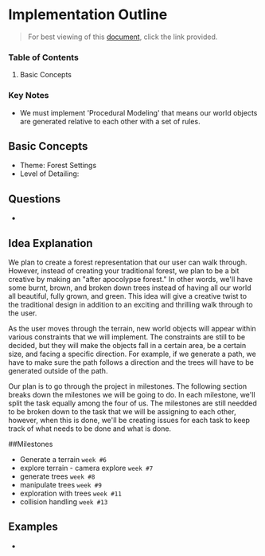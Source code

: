 # Implementation Outline
> For best viewing of this [document](), click the link provided.

### Table of Contents
1. Basic Concepts

### Key Notes
- We must implement 'Procedural Modeling' that means our world objects are generated relative to each other with a set of rules.

## Basic Concepts
- Theme: Forest Settings
- Level of Detailing:

## Questions
-

## Idea Explanation

We plan to create a forest representation that our user can walk through. However, instead of creating your traditional forest, we plan to be a bit creative by making an "after apocolypse forest." In other words, we'll have some burnt, brown, and broken down trees instead of having all our world all beautiful, fully grown, and green. This idea will give a creative twist to the traditional design in addition to an exciting and thrilling walk through to the user.

As the user moves through the terrain, new world objects will appear within various constraints that we will implement. The constraints are still to be decided, but they will make the objects fall in a certain area, be a certain size, and facing a specific direction. For example, if we generate a path, we have to make sure the path follows a direction and the trees will have to be generated outside of the path.

Our plan is to go through the project in milestones. The following section breaks down the milestones we will be going to do. In each milestone, we'll split the task equally among the four of us. The milestones are still needded to be broken down to the task that we will be assigning to each other, however, when this is done, we'll be creating issues for each task to keep track of what needs to be done and what is done.

##Milestones
- Generate a terrain `week #6`
- explore terrain - camera explore `week #7`
- generate trees `week #8`
- manipulate trees `week #9`
- exploration with trees `week #11`
- collision handling `week #13`

## Examples
- [](https://github.com/oxaoo/forest)
